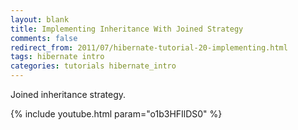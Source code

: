 ```yaml
---           
layout: blank
title: Implementing Inheritance With Joined Strategy
comments: false
redirect_from: 2011/07/hibernate-tutorial-20-implementing.html
tags: hibernate intro
categories: tutorials hibernate_intro
---
```


Joined inheritance strategy.

{% include youtube.html param="o1b3HFIlDS0" %}